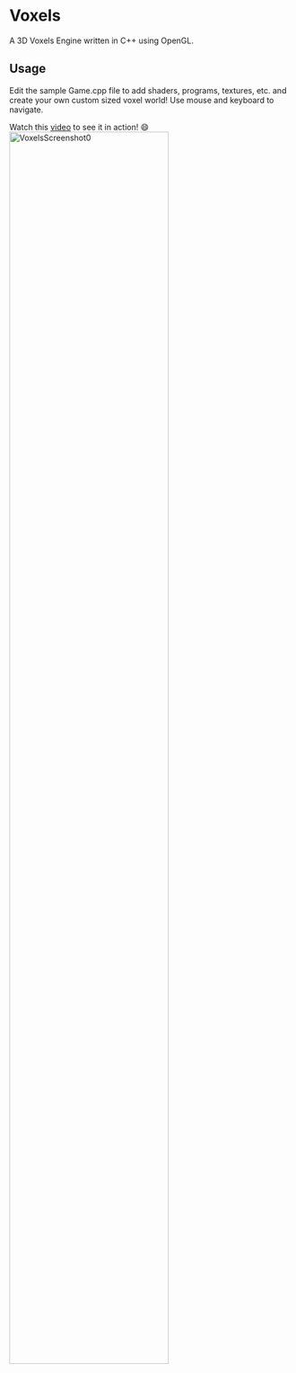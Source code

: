 # Voxels
A 3D Voxels Engine written in C++ using OpenGL.

## Usage
Edit the sample Game.cpp file to add shaders, programs, textures, etc. and create your own custom sized voxel world!
Use mouse and keyboard to navigate.

Watch this [video](https://www.youtube.com/watch?v=Hn5ZP1zGmSA) to see it in action! 😄
<img src="http://i.imgur.com/vKbU1nr.jpg" alt="VoxelsScreenshot0" width="75%"/>
